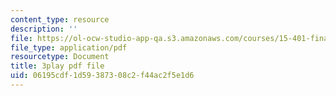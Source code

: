 ```yaml
---
content_type: resource
description: ''
file: https://ol-ocw-studio-app-qa.s3.amazonaws.com/courses/15-401-finance-theory-i-fall-2008/06195cdf1d59387308c2f44ac2f5e1d6_Q2qjnLO3I_M.pdf
file_type: application/pdf
resourcetype: Document
title: 3play pdf file
uid: 06195cdf-1d59-3873-08c2-f44ac2f5e1d6
---
```

